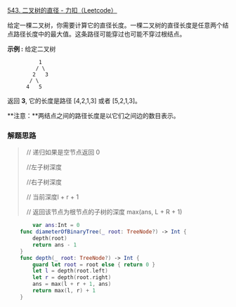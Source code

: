 [543\. 二叉树的直径 \- 力扣（Leetcode）](https://leetcode.cn/problems/diameter-of-binary-tree/description/)



给定一棵二叉树，你需要计算它的直径长度。一棵二叉树的直径长度是任意两个结点路径长度中的最大值。这条路径可能穿过也可能不穿过根结点。

 

**示例 :**
给定二叉树

```
          1
         / \
        2   3
       / \     
      4   5    
```

返回 **3**, 它的长度是路径 [4,2,1,3] 或者 [5,2,1,3]。

 

**注意：**两结点之间的路径长度是以它们之间边的数目表示。



### 解题思路

> ​        // 递归如果是空节点返回 0
>
> ​        //左子树深度
>
> ​        //右子树深度
>
> ​        // 当前深度l + r + 1
>
> ​        // 返回该节点为根节点的子树的深度 max(ans, L + R + 1)



```swift
		var ans:Int = 0
    func diameterOfBinaryTree(_ root: TreeNode?) -> Int {
        depth(root)
        return ans - 1
    }
    func depth(_ root: TreeNode?) -> Int {
        guard let root = root else { return 0 }
        let l = depth(root.left)
        let r = depth(root.right)
        ans = max(l + r + 1, ans)
        return max(l, r) + 1
    }
```

